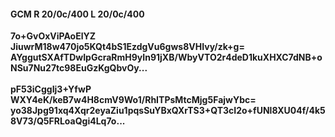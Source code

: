 #### GCM R 20/0c/400 L 20/0c/400
**7o+GvOxViPAoElYZ**<br/>**JiuwrM18w470jo5KQt4bS1EzdgVu6gws8VHIvy/zk+g=**<br/>**AYggutSXAfTDwIpGcraRmH9yIn91jXB/WbyVTO2r4deD1kuXHXC7dNB+oNSu7Nu27tc98EuGzKgQbvOy...**<br/><br/>
**pF53iCggIj3+YfwP**<br/>**WXY4eK/keB7w4H8cmV9Wo1/RhITPsMtcMjg5FajwYbc=**<br/>**yo38Jpg91xq4Xqr2eyaZiu1pqsSuYBxQXrTS3+QT3cI2o+fUNl8XU04f/4k58V73/Q5FRLoaQgi4Lq7o...**